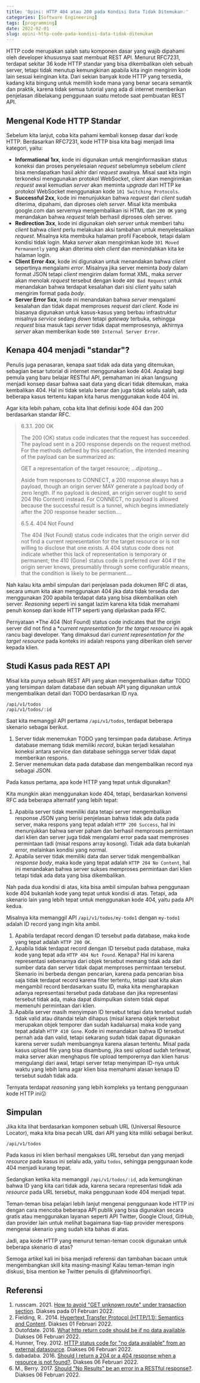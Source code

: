 ```yaml
---
title: 'Opini: HTTP 404 atau 200 pada Kondisi Data Tidak Ditemukan💡'
categories: [Software Engineering]
tags: [programming]
date: 2022-02-01
slug: opini-http-code-pada-kondisi-data-tidak-ditemukan
---
```


HTTP code merupakan salah satu komponen dasar yang wajib dipahami oleh developer khususnya saat membuat REST API.
Menurut RFC7231, terdapat sekitar 36 kode HTTP standar yang bisa dikembalikan oleh sebuah server, tetapi tidak menutup
kemungkinan apabila kita ingin mengirim kode lain sesuai keinginan kita. Dari sekian banyak kode HTTP yang tersedia,
kadang kita bingung untuk memilih kode mana yang benar secara semantik dan praktik, karena tidak semua tutorial yang ada
di internet memberikan penjelasan dibelakang penggunaan suatu metode saat pembuatan REST API.

## Mengenal Kode HTTP Standar

Sebelum kita lanjut, coba kita pahami kembali konsep dasar dari kode HTTP. Berdasarkan RFC7231, kode HTTP bisa kita bagi
menjadi lima kategori, yaitu:

- **Informational 1xx**, kode ini digunakan untuk menginformasikan status koneksi dan proses penyelesaian *request*
  sebelumnya sebelum *client* bisa mendapatkan hasil akhir dari *request* awalnya. Misal saat kita ingin terkoneksi
  menggunakan protokol WebSocket, *client* akan mengirimkan *request* awal kemudian *server* akan meminta *upgrade* dari
  HTTP ke protokol WebSocket menggunakan kode `101 Switching Protocols`.
- **Successful 2xx**, kode ini menunjukkan bahwa *request* dari *client* sudah diterima, dipahami, dan diproses oleh
  *server*. Misal kita membuka google.com dan servernya mengembalikan isi HTML dan `200 OK` yang menandakan bahwa
  *request* telah berhasil diproses oleh server.
- **Redirection 3xx**, kode ini digunakan oleh *server* untuk memberi tahu *client* bahwa *client* perlu melakukan aksi
  tambahan untuk menyelesaikan *request*. Misalnya kita membuka halaman profil Facebook, tetapi dalam kondisi tidak
  login. Maka *server* akan mengirimkan kode `301 Moved Permanently` yang akan diterima oleh *client* dan memindahkan
  kita ke halaman login.
- **Client Error 4xx**, kode ini digunakan untuk menandakan bahwa *client* sepertinya mengalami *error*. Misalnya jika
  server meminta *body* dalam format JSON tetapi *client* mengirim dalam format XML, maka *server* akan menolak
  *request* tersebut dengan kode `400 Bad Request` untuk menandakan bahwa terdapat kesalahan dari sisi *client* yaitu
  salah mengirim format pada *body*.
- **Server Error 5xx**, kode ini menandakan bahwa *server* mengalami kesalahan dan tidak dapat memproses *request* dari
  *client*. Kode ini biasanya digunakan untuk kasus-kasus yang berbau infrastruktur misalnya *service* sedang *down*
  tetapi *gateway* terbuka, sehingga *request* bisa masuk tapi *server* tidak dapat memprosesnya, akhirnya *server* akan
  memberikan kode `500 Internal Server Error`.

## Kenapa 404 menjadi "standar"?

Penulis juga penasaran, kenapa saat tidak ada data yang ditemukan, sebagian besar tutorial di internet menggunakan
kode 404. Apalagi bagi pemula yang baru belajar RESTful API, pemahaman ini akan langsung menjadi konsep dasar bahwa saat
data yang dicari tidak ditemukan, maka kembalikan 404. Hal ini tidak selalu benar dan juga tidak selalu salah, ada
beberapa kasus tertentu kapan kita harus menggunakan kode 404 ini.

Agar kita lebih paham, coba kita lihat definisi kode 404 dan 200 berdasarkan standar RFC.

> 6.3.1. 200 OK
>
> The 200 (OK) status code indicates that the request has succeeded. The payload sent in a 200 response depends on the
> request method. For the methods defined by this specification, the intended meaning of the payload can be summarized
> as:
>
> GET a representation of the target resource; ...*dipotong*...
>
> Aside from responses to CONNECT, a 200 response always has a payload, though an origin server MAY generate a payload
> body of zero length. If no payload is desired, an origin server ought to send 204 (No Content) instead. For CONNECT,
> no payload is allowed because the successful result is a tunnel, which begins immediately after the 200 response
> header section....
>
> 6.5.4. 404 Not Found
>
> The 404 (Not Found) status code indicates that the origin server did not find a current representation for the target
> resource or is not willing to disclose that one exists. A 404 status code does not indicate whether this lack of
> representation is temporary or permanent; the 410 (Gone) status code is preferred over 404 if the origin server knows,
> presumably through some configurable means, that the condition is likely to be permanent....

Nah kalau kita ambil simpulan dari penjelasan pada dokumen RFC di atas, secara umum kita akan menggunakan 404 jika data
tidak tersedia dan menggunakan 200 apabila terdapat data yang bisa dikembalikan oleh server. *Reasoning* seperti ini
sangat lazim karena kita tidak memahami penuh konsep dari kode HTTP seperti yang dijelaskan pada RFC.

Pernyataan *The 404 (Not Found) status code indicates that the origin server did not find a **current representation
for the target resource* ini agak rancu bagi developer. Yang dimaksud dari *current representation for the target
resource* pada konteks ini adalah respons yang diberikan oleh server kepada klien.

## Studi Kasus pada REST API

Misal kita punya sebuah REST API yang akan mengembalikan daftar TODO yang tersimpan dalam database dan sebuah API yang
digunakan untuk mengembalikan detail dari TODO berdasarkan ID nya.

```text
/api/v1/todos
/api/v1/todos/:id
```

Saat kita memanggil API pertama `/api/v1/todos`, terdapat beberapa skenario sebagai berikut.

1. Server tidak menemukan TODO yang tersimpan pada database. Artinya database memang tidak memiliki *record*, bukan
   terjadi kesalahan koneksi antara service dan database sehingga server tidak dapat memberikan respons.
2. Server menemukan data pada database dan mengembalikan record nya sebagai JSON.

Pada kasus pertama, apa kode HTTP yang tepat untuk digunakan?

Kita mungkin akan menggunakan kode 404, tetapi, berdasarkan konvensi RFC ada beberapa alternatif yang lebih tepat:

1. Apabila server tidak memiliki data tetapi server mengembalikan response JSON yang berisi penjelasan bahwa tidak ada
   data pada server, maka respons yang tepat adalah `HTTP 200 Success`, hal ini menunjukkan bahwa server paham dan
   berhasil memproses permintaan dari klien dan server juga tidak mengalami error pada saat memproses permintaan tadi
   (misal respons array kosong). Tidak ada data bukanlah error, melainkan kondisi yang normal.
2. Apabila server tidak memiliki data dan server tidak mengembalikan *response body*, maka kode yang tepat adalah
   `HTTP 204 No Content`, hal ini menandakan bahwa server sukses memproses permintaan dari klien tetapi tidak ada data
   yang bisa dikembalikan.

Nah pada dua kondisi di atas, kita bisa ambil simpulan bahwa penggunaan kode 404 bukanlah kode yang tepat untuk kondisi
di atas. Tetapi, ada skenario lain yang lebih tepat untuk menggunakan kode 404, yaitu pada API kedua.

Misalnya kita memanggil API `/api/v1/todos/my-todo1` dengan `my-todo1` adalah ID record yang ingin kita ambil.

1. Apabila terdapat record dengan ID tersebut pada database, maka kode yang tepat adalah `HTTP 200 OK`.
2. Apabila tidak terdapat record dengan ID tersebut pada database, maka kode yang tepat ada `HTTP 404 Not Found`.
   Kenapa? Hal ini karena representasi sebenarnya dari objek tersebut memang tidak ada dari sumber data dan server tidak
   dapat memproses permintaan tersebut. Skenario ini berbeda dengan pencarian, karena pada pencarian bisa saja tidak
   terdapat record karena filter tertentu, tetapi saat kita akan mengambil record berdasarkan suatu ID, maka kita
   mengharapkan adanya representasi tersebut pada database dan jika representasi tersebut tidak ada, maka dapat
   disimpulkan sistem tidak dapat memenuhi permintaan dari klien.
3. Apabila server masih menyimpan ID tersebut tetapi data tersebut sudah tidak valid atau ditandai telah dihapus (misal
   karena objek tersebut merupakan objek temporer dan sudah kadaluarsa) maka kode yang tepat adalah `HTTP 410 Gone`.
   Kode ini menandakan bahwa ID tersebut pernah ada dan valid, tetapi sekarang sudah tidak dapat digunakan karena server
   sudah membuangnya karena alasan tertentu. Misal pada kasus upload file yang bisa disambung, jika sesi upload sudah
   terlewat, maka server akan menghapus file upload temporernya dan klien harus mengulangi dari awal, tetapi server
   tetap menyimpan ID-nya untuk waktu yang lebih lama agar klien bisa memahami alasan kenapa ID tersebut sudah tidak
   ada.

Ternyata terdapat *reasoning* yang lebih kompleks ya tentang penggunaan kode HTTP ini😗

## Simpulan

Jika kita lihat berdasarkan komponen sebuah URL (Universal Resource Locator), maka kita bisa pecah URL dari API yang
kita miliki sebagai berikut.

`/api/v1/todos`

Pada kasus ini klien berhasil mengakses URL tersebut dan yang menjadi *resource* pada kasus ini selalu ada, yaitu
`todos`, sehingga penggunaan kode 404 menjadi kurang tepat.

Sedangkan ketika kita memanggil `/api/v1/todos/:id`, ada kemungkinan bahwa ID yang kita cari tidak ada, karena secara
representasi tidak ada *resource* pada URL tersebut, maka penggunaan kode 404 menjadi tepat.

Teman-teman bisa pelajari lebih lanjut mengenai penggunaan kode HTTP ini dengan cara mencoba beberapa API publik yang
bisa digunakan secara gratis atau menggunakan layanan seperti API Twitter, Google Cloud, GitHub, dan provider lain untuk
melihat bagaimana tiap-tiap provider merespons mengenai skenario yang sudah kita bahas di atas.

Jadi, apa kode HTTP yang menurut teman-teman cocok digunakan untuk beberapa skenario di atas?

Semoga artikel kali ini bisa menjadi referensi dan tambahan bacaan untuk mengembangkan skill kita masing-masing! Kalau
teman-teman ingin diskusi, bisa mention ke Twitter penulis di @fahminoorfiqri.

## Referensi

1. russcam. 2021.
   [How to avoid "GET unknown route" under transaction section](https://github.com/elastic/apm-agent-dotnet/issues/1261#issuecomment-822907709).
   Diakses pada 01 Februari 2022.
2. Fielding, R.. 2014.
   [Hypertext Transfer Protocol (HTTP/1.1): Semantics and Content](https://datatracker.ietf.org/doc/html/rfc7231).
   Diakses 01 Februari 2022.
3. Outofdate. 2016.
   [What http return code should be if no data available](https://stackoverflow.com/a/38659868/5561144). Diakses 06
   Februari 2022.
4. Hunner, Trey. 2012.
   [HTTP status code for "no data available" from an external datasource](https://stackoverflow.com/a/9595184/5561144).
   Diakses 06 Februari 2022.
5. dabadaba. 2016.
   [Should I return a 204 or a 404 response when a resource is not found?](https://softwareengineering.stackexchange.com/a/322953/219528).
   Diakses 06 Februari 2022.
6. M., Berry. 2017.
   [Should "No Results" be an error in a RESTful response?](https://softwareengineering.stackexchange.com/a/358245/219528).
   Diakses 06 Februari 2022.
